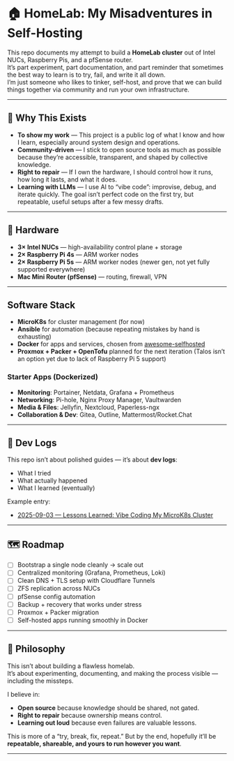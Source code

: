 # 🏠 HomeLab: My Misadventures in Self-Hosting

This repo documents my attempt to build a **HomeLab cluster** out of Intel NUCs, Raspberry Pis, and a pfSense router.  
It’s part experiment, part documentation, and part reminder that sometimes the best way to learn is to try, fail, and write it all down.  
I’m just someone who likes to tinker, self-host, and prove that we can build things together via community and run your own infrastructure.  

---

## 🌱 Why This Exists

- **To show my work** — This project is a public log of what I know and how I learn, especially around system design and operations.  
- **Community-driven** — I stick to open source tools as much as possible because they’re accessible, transparent, and shaped by collective knowledge.  
- **Right to repair** — If I own the hardware, I should control how it runs, how long it lasts, and what it does.  
- **Learning with LLMs** — I use AI to “vibe code”: improvise, debug, and iterate quickly. The goal isn’t perfect code on the first try, but repeatable, useful setups after a few messy drafts.  

---

## 🔧 Hardware

- **3× Intel NUCs** — high-availability control plane + storage  
- **2× Raspberry Pi 4s** — ARM worker nodes  
- **2× Raspberry Pi 5s** — ARM worker nodes (newer gen, not yet fully supported everywhere)  
- **Mac Mini Router (pfSense)** — routing, firewall, VPN  

---

## Software Stack

- **MicroK8s** for cluster management (for now)  
- **Ansible** for automation (because repeating mistakes by hand is exhausting)  
- **Docker** for apps and services, chosen from [awesome-selfhosted](https://github.com/awesome-selfhosted/awesome-selfhosted)  
- **Proxmox + Packer + OpenTofu** planned for the next iteration (Talos isn’t an option yet due to lack of Raspberry Pi 5 support)  

### Starter Apps (Dockerized)

- **Monitoring**: Portainer, Netdata, Grafana + Prometheus  
- **Networking**: Pi-hole, Nginx Proxy Manager, Vaultwarden  
- **Media & Files**: Jellyfin, Nextcloud, Paperless-ngx  
- **Collaboration & Dev**: Gitea, Outline, Mattermost/Rocket.Chat  

---

## 📖 Dev Logs

This repo isn’t about polished guides — it’s about **dev logs**:  

- What I tried
- What actually happened
- What I learned (eventually)

Example entry:  
- [2025-09-03 — Lessons Learned: Vibe Coding My MicroK8s Cluster](./devlog/2025-09-03-microk8s-retro.md)

---

## 🗺️ Roadmap

- [ ] Bootstrap a single node cleanly → scale out  
- [ ] Centralized monitoring (Grafana, Prometheus, Loki)  
- [ ] Clean DNS + TLS setup with Cloudflare Tunnels  
- [ ] ZFS replication across NUCs  
- [ ] pfSense config automation  
- [ ] Backup + recovery that works under stress  
- [ ] Proxmox + Packer migration  
- [ ] Self-hosted apps running smoothly in Docker  

---

## 📝 Philosophy

This isn’t about building a flawless homelab.  
It’s about experimenting, documenting, and making the process visible — including the missteps.  

I believe in:  
- **Open source** because knowledge should be shared, not gated.
- **Right to repair** because ownership means control.  
- **Learning out loud** because even failures are valuable lessons.  

This is more of a “try, break, fix, repeat.” But by the end, hopefully it’ll be **repeatable, shareable, and yours to run however you want**.  

---
